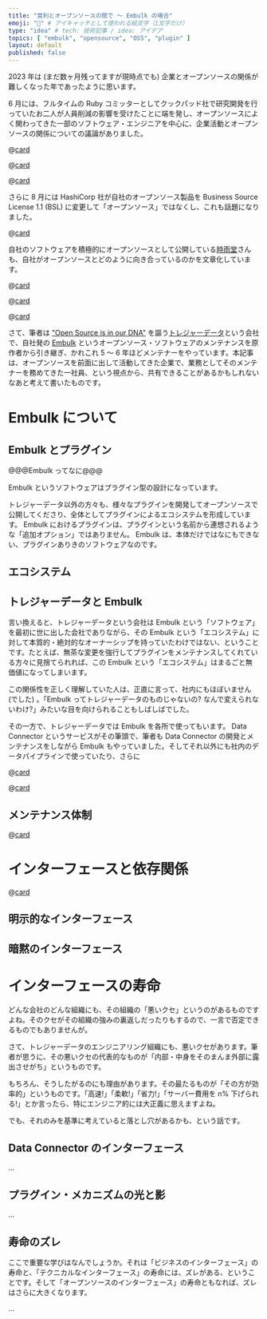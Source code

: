 ```yaml
---
title: "営利とオープンソースの間で 〜 Embulk の場合"
emoji: "🧬️" # アイキャッチとして使われる絵文字（1文字だけ）
type: "idea" # tech: 技術記事 / idea: アイデア
topics: [ "embulk", "opensource", "OSS", "plugin" ]
layout: default
published: false
---
```


2023 年は (まだ数ヶ月残ってますが現時点でも) 企業とオープンソースの関係が難しくなった年であったように思います。

6 月には、フルタイムの Ruby コミッターとしてクックパッド社で研究開発を行っていたお二人が人員削減の影響を受けたことに端を発し、オープンソースによく関わってきた一部のソフトウェア・エンジニアを中心に、企業活動とオープンソースの関係についての議論がありました。

@[card](https://note.com/cookpad/n/nc1b63628422c)

@[card](https://note.com/ruiu/n/ndfcda9adb748)

@[card](https://knqyf263.hatenablog.com/entry/2023/06/07/175830)

さらに 8 月には HashiCorp 社が自社のオープンソース製品を Business Source License 1.1 (BSL) に変更して「オープンソース」ではなくし、これも話題になりました。

@[card](https://www.hashicorp.com/blog/hashicorp-adopts-business-source-license)

自社のソフトウェアを積極的にオープンソースとして公開している[時雨堂](https://shiguredo.jp/)さんも、自社がオープンソースとどのように向き合っているのかを文章化しています。

@[card](https://voluntas.medium.com/%E4%BC%81%E6%A5%AD-oss-%E3%82%92%E7%B6%99%E7%B6%9A%E9%96%8B%E7%99%BA%E3%81%99%E3%82%8B%E3%81%9F%E3%82%81%E3%81%AB%E3%82%84%E3%81%A3%E3%81%A6%E3%81%84%E3%82%8B%E3%81%93%E3%81%A8-c783be34ccde)

@[card](https://voluntas.medium.com/%E6%99%82%E9%9B%A8%E5%A0%82%E3%81%AF%E4%BD%95%E3%82%92%E3%81%97%E3%81%A6%E3%81%84%E3%82%8B%E4%BC%9A%E7%A4%BE%E3%81%AA%E3%81%AE%E3%81%8B-a32fbd5a746a)

@[card](https://voluntas.medium.com/business-source-license-1-1-8c83662568cb)

さて、筆者は ["Open Source is in our DNA"](https://www.treasuredata.com/opensource/) を謳う[トレジャーデータ](https://www.treasuredata.com/)という会社で、自社発の [Embulk](https://www.embulk.org/) というオープンソース・ソフトウェアのメンテナンスを原作者から引き継ぎ、かれこれ 5 〜 6 年ほどメンテナーをやっています。本記事は、オープンソースを前面に出して活動してきた企業で、業務としてそのメンテナーを務めてきた一社員、という視点から、共有できることがあるかもしれないなあと考えて書いたものです。

Embulk について
================

Embulk とプラグイン
--------------------

@@@Embulk ってなに@@@

Embulk というソフトウェアはプラグイン型の設計になっています。

トレジャーデータ以外の方々も、様々なプラグインを開発してオープンソースで公開してくださり、全体としてプラグインによるエコシステムを形成しています。 Embulk におけるプラグインは、プラグインという名前から連想されるような「追加オプション」ではありません。 Embulk は、本体だけではなにもできない、プラグインありきのソフトウェアなのです。

エコシステム
------------

トレジャーデータと Embulk
--------------------------

言い換えると、トレジャーデータという会社は Embulk という「ソフトウェア」を最初に世に出した会社でありながら、その Embulk という「エコシステム」に対して本質的・絶対的なオーナーシップを持っていたわけではない、ということです。たとえば、無茶な変更を強行してプラグインをメンテナンスしてくれている方々に見捨てられれば、この Embulk という「エコシステム」はまるごと無価値になってしまいます。

この関係性を正しく理解していた人は、正直に言って、社内にもほぼいません (でした) 。「Embulk ってトレジャーデータのものじゃないの? なんで変えられないわけ?」みたいな目を向けられることもしばしばでした。

その一方で、トレジャーデータでは Embulk を各所で使ってもいます。 Data Connector というサービスがその筆頭で、筆者も Data Connector の開発とメンテナンスをしながら Embulk もやっていました。そしてそれ以外にも社内のデータパイプラインで使っていたり、さらに

@[card](https://techplay.jp/event/879660)

@[card](https://api-docs.treasuredata.com/blog/embulk-in-td/)

メンテナンス体制
-----------------

@[card](https://zenn.dev/dmikurube/articles/embulk-maintenance-gets-open)


インターフェースと依存関係
===========================

@[card](https://docs.google.com/presentation/d/e/2PACX-1vQf7dSmMDTBqQQgF-NcMqCssWv34BIVacK6_4xrMAIJnbqNXt65goIW0PhzfXIUSJf_SKgEmS5Ujqvo/pub?start=false&loop=false&slide=id.p)

明示的なインターフェース
-------------------------

暗黙のインターフェース
-----------------------


インターフェースの寿命
=======================

どんな会社のどんな組織にも、その組織の「悪いクセ」というのがあるものですよね。そのクセがその組織の強みの裏返しだったりもするので、一言で否定できるものでもありませんが。

さて、トレジャーデータのエンジニアリング組織にも、悪いクセがあります。筆者が思うに、その悪いクセの代表的なものが「内部・中身をそのまんま外部に露出させがち」というものです。

もちろん、そうしたがるのにも理由があります。その最たるものが「その方が効率的」というものです。「高速!」「柔軟!」「省力!」「サーバー費用を n% 下げられる!」とか言ったら、特にエンジニア的には大正義に思えますよね。

でも、それのみを基準に考えていると落とし穴があるかも、という話です。

Data Connector のインターフェース
----------------------------------

...


プラグイン・メカニズムの光と影
-------------------------------

...


寿命のズレ
-----------

ここで重要な学びはなんでしょうか。それは「ビジネスのインターフェース」の寿命と、「テクニカルなインターフェース」の寿命には、ズレがある、ということです。そして「オープンソースのインターフェース」の寿命ともなれば、ズレはさらに大きくなります。

...
